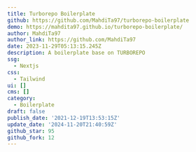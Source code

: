 ```yaml
---
title: Turborepo Boilerplate
github: https://github.com/MahdiTa97/turborepo-boilerplate
demo: https://mahdita97.github.io/turborepo-boilerplate/
author: MahdiTa97
author_link: https://github.com/MahdiTa97
date: 2023-11-29T05:13:15.245Z
description: A boilerplate base on TURBOREPO
ssg:
  - Nextjs
css:
  - Tailwind
ui: []
cms: []
category:
  - Boilerplate
draft: false
publish_date: '2021-12-19T13:53:15Z'
update_date: '2024-11-20T21:40:59Z'
github_star: 95
github_fork: 12
---
```

